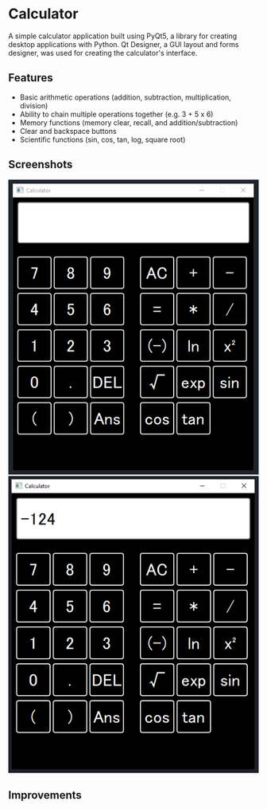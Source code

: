 # Calculator

A simple calculator application built using PyQt5, a library for creating desktop applications with Python. Qt Designer, a GUI layout and forms designer, was used for creating the calculator's interface.

## Features

- Basic arithmetic operations (addition, subtraction, multiplication, division)
- Ability to chain multiple operations together (e.g. 3 + 5 x 6)
- Memory functions (memory clear, recall, and addition/subtraction)
- Clear and backspace buttons
- Scientific functions (sin, cos, tan, log, square root)

## Screenshots

![Calculator Answer](https://github.com/ChristianGleitzman/Calculator/blob/main/images/calc.PNG)
![Calculator Answer](https://github.com/ChristianGleitzman/Calculator/blob/main/images/answer.PNG)

## Improvements
